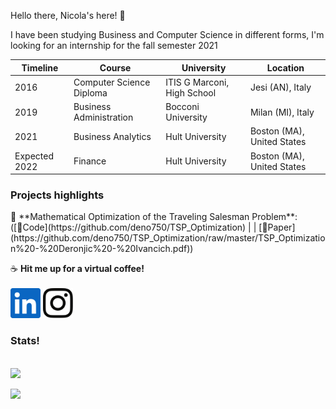 <!DOCTYPE html>
<html>
  <p> Hello there, Nicola's here! 👋</p>
  <p> I have been studying Business and Computer Science in different forms, I'm looking for an internship for the fall semester 2021
    
    
| Timeline      | Course                      | University                  |  Location                     |
| ------------- |-----------------------------| ----------------------------| ------------------------------|
| 2016          | Computer Science Diploma    | ITIS G Marconi, High School |    Jesi (AN), Italy           |
| 2019          | Business Administration     | Bocconi University          |    Milan (MI), Italy          |
| 2021          | Business Analytics          |   Hult University           |    Boston (MA), United States |
| Expected 2022 | Finance                     |    Hult University          |  Boston (MA), United States   |

    
    
  <h3>Projects highlights</h3>
  📐 **Mathematical Optimization of the Traveling Salesman Problem**: ([🔗Code](https://github.com/deno750/TSP_Optimization) |  | [📄Paper](https://github.com/deno750/TSP_Optimization/raw/master/TSP_Optimization%20-%20Deronjic%20-%20Ivancich.pdf))
  
  
  ☕ <b>Hit me up for a virtual coffee!</b><br><br>
  [<img  src="logos\linkedin-icon.svg"  width="48"  height="48"  style="background-color:white;">][linkedin]
  [<img  src="logos\instagram-icon.png" width="48" height="48"   style="background-color:white;">][instagram]
  
  
  
    
  <h3>Stats!</h3><br>
  <img src="https://github-readme-stats.vercel.app/api?username=Nicola-Bini&&show_icons=true&title_color=0F00FF&icon_color=bb2acf&text_color=daf7dc&bg_color=151515">
  
  
  
</html>


[instagram]:  https://www.instagram.com/nicolab.367/?hl=en
[linkedin]:   https://www.linkedin.com/in/nicola-bini/


![](https://komarev.com/ghpvc/?username=Nicola-Bini&color=blue&style=flat-square&label=Friends'+visits)
